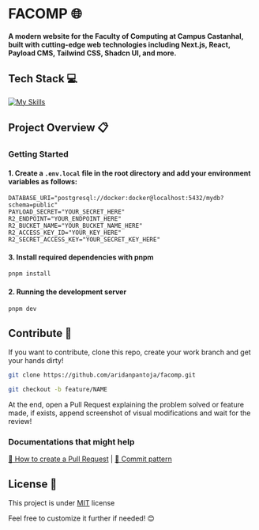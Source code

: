 <h1>FACOMP 🌐</h1> 

<p>
    <b>A modern website for the Faculty of Computing at Campus Castanhal, built with cutting-edge web technologies including Next.js, React, Payload CMS, Tailwind CSS, Shadcn UI, and more.</b>
</p>

<h2 id="tech-stack">Tech Stack 💻</h2>

[![My Skills](https://skillicons.dev/icons?i=nodejs,react,nextjs,ts,tailwind,docker)](https://skillicons.dev)

<h2 id="project-overview">Project Overview 📋</h2>

### Getting Started

#### 1. Create a `.env.local` file in the root directory and add your environment variables as follows:

```env
DATABASE_URI="postgresql://docker:docker@localhost:5432/mydb?schema=public"
PAYLOAD_SECRET="YOUR_SECRET_HERE"
R2_ENDPOINT="YOUR_ENDPOINT_HERE"
R2_BUCKET_NAME="YOUR_BUCKET_NAME_HERE"
R2_ACCESS_KEY_ID="YOUR_KEY_HERE"
R2_SECRET_ACCESS_KEY="YOUR_SECRET_KEY_HERE"
```

#### 3. Install required dependencies with pnpm

```bash
pnpm install
```

#### 2. Running the development server

```bash
pnpm dev
```

<h2 id="contribute">Contribute 🚀</h2>

If you want to contribute, clone this repo, create your work branch and get your hands dirty!

```bash
git clone https://github.com/aridanpantoja/facomp.git
```

```bash
git checkout -b feature/NAME
```

At the end, open a Pull Request explaining the problem solved or feature made, if exists, append screenshot of visual modifications and wait for the review!

### Documentations that might help

[📝 How to create a Pull Request](https://www.atlassian.com/br/git/tutorials/making-a-pull-request) |
[💾 Commit pattern](https://gist.github.com/joshbuchea/6f47e86d2510bce28f8e7f42ae84c716)

<h2 id="license">License 📃 </h2>

This project is under [MIT](./LICENSE) license

Feel free to customize it further if needed! 😊
